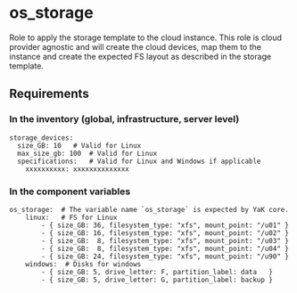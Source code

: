 # os_storage

Role to apply the storage template to the cloud instance.
This role is cloud provider agnostic and will create the cloud devices, map them to the
instance and create the expected FS layout as described in the storage template.

## Requirements

### In the inventory (global, infrastructure, server level)

```
storage_devices:
  size_GB: 10   # Valid for Linux
  max_size_gb: 100  # Valid for Linux
  specifications:   # Valid for Linux and Windows if applicable
    xxxxxxxxxx: xxxxxxxxxxxxxx
```

### In the component variables

```
os_storage:  # The variable name `os_storage` is expected by YaK core.
    linux:   # FS for Linux
        - { size_GB: 36, filesystem_type: "xfs", mount_point: "/u01" }
        - { size_GB: 16, filesystem_type: "xfs", mount_point: "/u02" }
        - { size_GB:  8, filesystem_type: "xfs", mount_point: "/u03" }
        - { size_GB:  8, filesystem_type: "xfs", mount_point: "/u04" }
        - { size_GB: 24, filesystem_type: "xfs", mount_point: "/u90" }
    windows:  # Disks for windows
        - { size_GB: 5, drive_letter: F, partition_label: data   }
        - { size_GB: 5, drive_letter: G, partition_label: backup }
```
